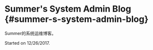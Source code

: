 # Summer's System Admin Blog {#summer-s-system-admin-blog}

Summer的系统运维博客。

Started on 12/26/2017.



